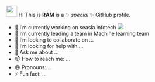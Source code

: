 <img src="https://em-content.zobj.net/source/animated-noto-color-emoji/356/waving-hand_medium-light-skin-tone_1f44b-1f3fc_1f3fc.gif" width="30px"> HI This is **RAM** is a ✨ _special_ ✨ GitHub profile.

- 🔭 I’m currently working on seasia infotech <img src="https://media.licdn.com/dms/image/v2/D4D0BAQFYdIpi7JwEMA/company-logo_200_200/company-logo_200_200/0/1706010439878/seasia_infotech_logo?e=2147483647&v=beta&t=jA3devyueCgbSi8CXBW9Ytoxrup09r5VfpIKdjTAd9g">
- 🌱 I’m currently leading a team in Machine learning team
- 👯 I’m looking to collaborate on ...
- 🤔 I’m looking for help with ...
- 💬 Ask me about ...
- 📫 How to reach me: ...
- 😄 Pronouns: ...
- ⚡ Fun fact: ...

